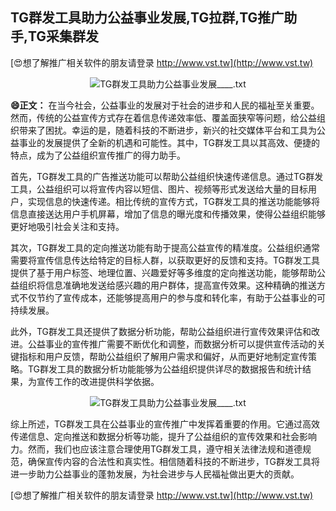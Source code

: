 ## **TG群发工具助力公益事业发展,TG拉群,TG推广助手,TG采集群发**

[😍想了解推广相关软件的朋友请登录 http://www.vst.tw](http://www.vst.tw)

 <center><img src="https://vst.tw/MP4/tuiguang/png/5.png" alt="TG群发工具助力公益事业发展____.txt"></center>

**😄正文：**
在当今社会，公益事业的发展对于社会的进步和人民的福祉至关重要。然而，传统的公益宣传方式存在着信息传递效率低、覆盖面狭窄等问题，给公益组织带来了困扰。幸运的是，随着科技的不断进步，新兴的社交媒体平台和工具为公益事业的发展提供了全新的机遇和可能性。其中，TG群发工具以其高效、便捷的特点，成为了公益组织宣传推广的得力助手。

首先，TG群发工具的广告推送功能可以帮助公益组织快速传递信息。通过TG群发工具，公益组织可以将宣传内容以短信、图片、视频等形式发送给大量的目标用户，实现信息的快速传递。相比传统的宣传方式，TG群发工具的推送功能能够将信息直接送达用户手机屏幕，增加了信息的曝光度和传播效果，使得公益组织能够更好地吸引社会关注和支持。

其次，TG群发工具的定向推送功能有助于提高公益宣传的精准度。公益组织通常需要将宣传信息传达给特定的目标人群，以获取更好的反馈和支持。TG群发工具提供了基于用户标签、地理位置、兴趣爱好等多维度的定向推送功能，能够帮助公益组织将信息准确地发送给感兴趣的用户群体，提高宣传效果。这种精确的推送方式不仅节约了宣传成本，还能够提高用户的参与度和转化率，有助于公益事业的可持续发展。

此外，TG群发工具还提供了数据分析功能，帮助公益组织进行宣传效果评估和改进。公益事业的宣传推广需要不断优化和调整，而数据分析可以提供宣传活动的关键指标和用户反馈，帮助公益组织了解用户需求和偏好，从而更好地制定宣传策略。TG群发工具的数据分析功能能够为公益组织提供详尽的数据报告和统计结果，为宣传工作的改进提供科学依据。

 <center><img src="https://vst.tw/MP4/tuiguang/png/5.png" alt="TG群发工具助力公益事业发展____.txt"></center>

综上所述，TG群发工具在公益事业的宣传推广中发挥着重要的作用。它通过高效传递信息、定向推送和数据分析等功能，提升了公益组织的宣传效果和社会影响力。然而，我们也应该注意合理使用TG群发工具，遵守相关法律法规和道德规范，确保宣传内容的合法性和真实性。相信随着科技的不断进步，TG群发工具将进一步助力公益事业的蓬勃发展，为社会进步与人民福祉做出更大的贡献。

[😍想了解推广相关软件的朋友请登录 http://www.vst.tw](http://www.vst.tw)



